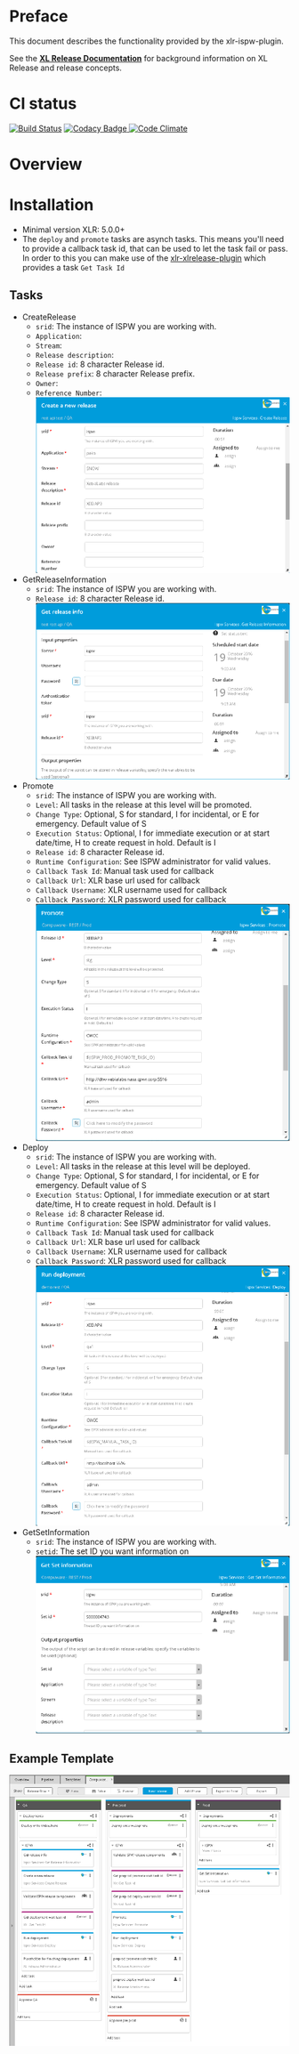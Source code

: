 # Preface #

This document describes the functionality provided by the xlr-ispw-plugin.

See the **[XL Release Documentation](https://docs.xebialabs.com/xl-release/index.html)** for background information on XL Release and release concepts.

# CI status #

[![Build Status][xlr-ispw-plugin-travis-image]][xlr-ispw-plugin-travis-url]
[![Codacy Badge][xlr-ispw-plugin-codacy-image] ][xlr-ispw-plugin-codacy-url]
[![Code Climate][xlr-ispw-plugin-code-climate-image] ][xlr-ispw-plugin-code-climate-url]

[xlr-ispw-plugin-travis-image]: https://travis-ci.org/xebialabs-community/xlr-ispw-plugin.svg?branch=master
[xlr-ispw-plugin-travis-url]: https://travis-ci.org/xebialabs-community/xlr-ispw-plugin
[xlr-ispw-plugin-codacy-image]: https://api.codacy.com/project/badge/Grade/36153ed9460a44d289aa1186cde51fa1
[xlr-ispw-plugin-codacy-url]: https://www.codacy.com/app/joris-dewinne/xlr-ispw-plugin
[xlr-ispw-plugin-code-climate-image]: https://codeclimate.com/github/xebialabs-community/xlr-ispw-plugin/badges/gpa.svg
[xlr-ispw-plugin-code-climate-url]: https://codeclimate.com/github/xebialabs-community/xlr-ispw-plugin


# Overview #

# Installation #

* Minimal version XLR: 5.0.0+
* The `deploy` and `promote` tasks are asynch tasks. This means you'll need to provide a callback task id, that can be used to let the task fail or pass.
  In order to this you can make use of the [xlr-xlrelease-plugin](https://github.com/xebialabs-community/xlr-xlrelease-plugin) which provides a task `Get Task Id`

## Tasks ##
+ CreateRelease
  + `srid`: The instance of ISPW you are working with.
  + `Application`:
  + `Stream`:
  + `Release description`:
  + `Release id`: 8 character Release id.
  + `Release prefix`: 8 character Release prefix.
  + `Owner`:
  + `Reference Number`:
  ![XLR Create Release](images/CreateRelease.png)
+ GetReleaseInformation
  + `srid`: The instance of ISPW you are working with.
  + `Release id`: 8 character Release id.
  ![XLR Get Release Information](images/GetReleaseInfo.png)
+ Promote
  + `srid`: The instance of ISPW you are working with.
  + `Level`: All tasks in the release at this level will be promoted.
  + `Change Type`: Optional, S for standard, I for incidental, or E for emergency. Default value of S
  + `Execution Status`: Optional, I for immediate execution or at start date/time, H to create request in hold. Default is I
  + `Release id`: 8 character Release id.
  + `Runtime Configuration`: See ISPW administrator for valid values.
  + `Callback Task Id`: Manual task used for callback
  + `Callback Url`: XLR base url used for callback
  + `Callback Username`: XLR username used for callback
  + `Callback Password`: XLR password used for callback
  ![XLR Promote](images/Promote.png)
+ Deploy
  + `srid`: The instance of ISPW you are working with.
  + `Level`: All tasks in the release at this level will be deployed.
  + `Change Type`: Optional, S for standard, I for incidental, or E for emergency. Default value of S
  + `Execution Status`: Optional, I for immediate execution or at start date/time, H to create request in hold. Default is I
  + `Release id`: 8 character Release id.
  + `Runtime Configuration`: See ISPW administrator for valid values.
  + `Callback Task Id`: Manual task used for callback
  + `Callback Url`: XLR base url used for callback
  + `Callback Username`: XLR username used for callback
  + `Callback Password`: XLR password used for callback
  ![XLR Deploy](images/Deploy.png)
+ GetSetInformation
  + `srid`: The instance of ISPW you are working with.
  + `setid`: The set ID you want information on
  ![XLR Get Set Information](images/GetSetInfo.png)
  
## Example Template ##

![XLR Example Template](images/ExampleTemplate.png)